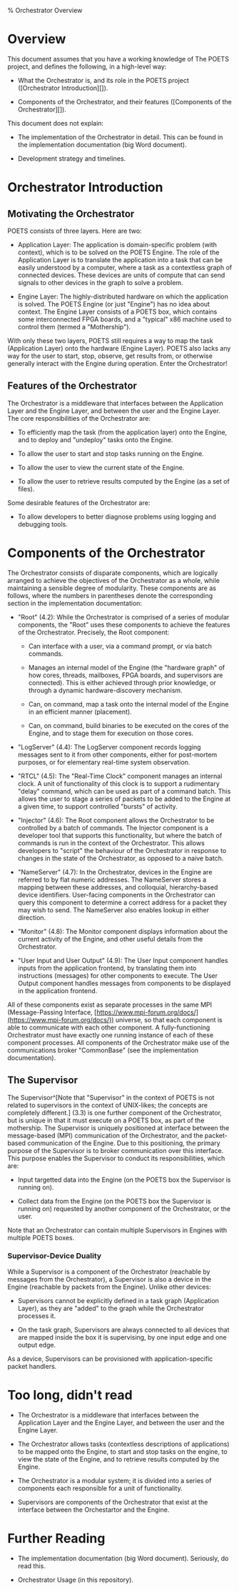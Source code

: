 % Orchestrator Overview

# Overview

This document assumes that you have a working knowledge of The POETS project,
and defines the following, in a high-level way:

 - What the Orchestrator is, and its role in the POETS project ([Orchestrator
   Introduction][]).

 - Components of the Orchestrator, and their features ([Components of the
   Orchestrator][]).

This document does not explain:

 - The implementation of the Orchestrator in detail. This can be found in the
   implementation documentation (big Word document).

 - Development strategy and timelines.

# Orchestrator Introduction

## Motivating the Orchestrator

POETS consists of three layers. Here are two:

 - Application Layer: The application is domain-specific problem (with
   context), which is to be solved on the POETS Engine. The role of the
   Application Layer is to translate the application into a task that can be
   easily understood by a computer, where a task as a contextless graph of
   connected devices. These devices are units of compute that can send signals
   to other devices in the graph to solve a problem.

 - Engine Layer: The highly-distributed hardware on which the application is
   solved. The POETS Engine (or just "Engine") has no idea about context. The
   Engine Layer consists of a POETS box, which contains some interconnected
   FPGA boards, and a "typical" x86 machine used to control them (termed a
   "Mothership").

With only these two layers, POETS still requires a way to map the task
(Application Layer) onto the hardware (Engine Layer). POETS also lacks any way
for the user to start, stop, observe, get results from, or otherwise generally
interact with the Engine during operation. Enter the Orchestrator!

## Features of the Orchestrator

The Orchestrator is a middleware that interfaces between the Application Layer
and the Engine Layer, and between the user and the Engine Layer. The core
responsibilities of the Orchestrator are:

 - To efficiently map the task (from the application layer) onto the Engine,
   and to deploy and "undeploy" tasks onto the Engine.

 - To allow the user to start and stop tasks running on the Engine.

 - To allow the user to view the current state of the Engine.

 - To allow the user to retrieve results computed by the Engine (as a set of
   files).

Some desirable features of the Orchestrator are:

 - To allow developers to better diagnose problems using logging and debugging
   tools.

# Components of the Orchestrator

The Orchestrator consists of disparate components, which are logically arranged
to achieve the objectives of the Orchestrator as a whole, while maintaining a
sensible degree of modularity. These components are as follows, where the
numbers in parentheses denote the corresponding section in the implementation
documentation:

 - "Root" (4.2): While the Orchestrator is comprised of a series of modular
   components, the "Root" uses these components to achieve the features of the
   Orchestrator. Precisely, the Root component:

   - Can interface with a user, via a command prompt, or via batch commands.

   - Manages an internal model of the Engine (the "hardware graph" of how
     cores, threads, mailboxes, FPGA boards, and supervisors are
     connected). This is either achieved through prior knowledge, or through a
     dynamic hardware-discovery mechanism.

   - Can, on command, map a task onto the internal model of the Engine in an
     efficient manner (placement).

   - Can, on command, build binaries to be executed on the cores of the Engine,
     and to stage them for execution on those cores.

 - "LogServer" (4.4): The LogServer component records logging messages sent to
   it from other components, either for post-mortem purposes, or for elementary
   real-time system observation.

 - "RTCL" (4.5): The "Real-Time Clock" component manages an internal clock. A
   unit of functionality of this clock is to support a rudimentary "delay"
   command, which can be used as part of a command batch. This allows the user
   to stage a series of packets to be added to the Engine at a given time, to
   support controlled "bursts" of activity.

 - "Injector" (4.6): The Root component allows the Orchestrator to be
   controlled by a batch of commands. The Injector component is a developer
   tool that supports this functionality, but where the batch of commands is
   run in the context of the Orchestrator. This allows developers to "script"
   the behaviour of the Orchestrator in response to changes in the state of
   the Orchestrator, as opposed to a naive batch.

 - "NameServer" (4.7): In the Orchestrator, devices in the Engine are referred
   to by flat numeric addresses. The NameServer stores a mapping between these
   addresses, and colloquial, hierarchy-based device identifiers. User-facing
   components in the Orchestrator can query this component to determine a
   correct address for a packet they may wish to send. The NameServer also
   enables lookup in either direction.

 - "Monitor" (4.8): The Monitor component displays information about the
   current activity of the Engine, and other useful details from the
   Orchestrator.

 - "User Input and User Output" (4.9): The User Input component handles inputs
   from the application frontend, by translating them into instructions
   (messages) for other components to execute. The User Output component
   handles messages from components to be displayed in the application
   frontend.

All of these components exist as separate processes in the same MPI
(Message-Passing Interface,
[https://www.mpi-forum.org/docs/](https://www.mpi-forum.org/docs/)) universe,
so that each component is able to communicate with each other component. A
fully-functioning Orchestrator must have exactly one running instance of each
of these component processes. All components of the Orchestrator make use of
the communications broker "CommonBase" (see the implementation documentation).

## The Supervisor

The Supervisor^[Note that "Supervisor" in the context of POETS is not related
to supervisors in the context of UNIX-likes; the concepts are completely
different.] (3.3) is one further component of the Orchestrator, but is unique
in that it must execute on a POETS box, as part of the mothership. The
Supervisor is uniquely positioned at interface between the message-based (MPI)
communication of the Orchestrator, and the packet-based communication of the
Engine. Due to this positioning, the primary purpose of the Supervisor is to
broker communication over this interface. This purpose enables the Supervisor
to conduct its responsibilities, which are:

 - Input targetted data into the Engine (on the POETS box the Supervisor is
   running on).

 - Collect data from the Engine (on the POETS box the Supervisor is running on)
   requested by another component of the Orchestrator, or the user.

Note that an Orchestrator can contain multiple Supervisors in Engines with
multiple POETS boxes.

### Supervisor-Device Duality

While a Supervisor is a component of the Orchestrator (reachable by messages
from the Orchestrator), a Supervisor is also a device in the Engine (reachable
by packets from the Engine). Unlike other devices:

 - Supervisors cannot be explicitly defined in a task graph (Application
   Layer), as they are "added" to the graph while the Orchestrator processes
   it.

 - On the task graph, Supervisors are always connected to all devices that are
   mapped inside the box it is supervising, by one input edge and one output
   edge.

As a device, Supervisors can be provisioned with application-specific packet
handlers.

# Too long, didn't read

- The Orchestrator is a middleware that interfaces between the Application
  Layer and the Engine Layer, and between the user and the Engine Layer.

- The Orchestrator allows tasks (contextless descriptions of applications) to
  be mapped onto the Engine, to start and stop tasks on the engine, to view the
  state of the Engine, and to retrieve results computed by the Engine.

- The Orchestrator is a modular system; it is divided into a series of
  components each responsible for a unit of functionality.

- Supervisors are components of the Orchestrator that exist at the interface
  between the Orchestartor and the Engine.

# Further Reading

 - The implementation documentation (big Word document). Seriously, do read
   this.

 - Orchestrator Usage (in this repository).
